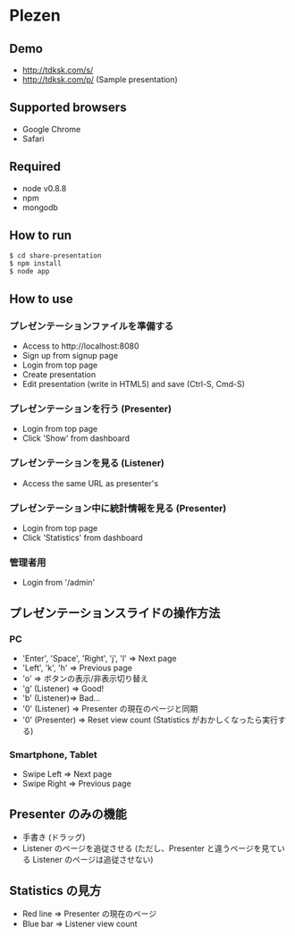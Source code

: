Plezen
======

Demo
----

* <http://tdksk.com/s/>
* <http://tdksk.com/p/> (Sample presentation)

Supported browsers
------------------

* Google Chrome
* Safari

Required
--------

* node v0.8.8
* npm
* mongodb

How to run
----------

    $ cd share-presentation
    $ npm install
    $ node app

How to use
----------

### プレゼンテーションファイルを準備する
* Access to http://localhost:8080
* Sign up from signup page
* Login from top page
* Create presentation
* Edit presentation (write in HTML5) and save (Ctrl-S, Cmd-S)

### プレゼンテーションを行う (Presenter)
* Login from top page
* Click 'Show' from dashboard

### プレゼンテーションを見る (Listener)
* Access the same URL as presenter's

### プレゼンテーション中に統計情報を見る (Presenter)
* Login from top page
* Click 'Statistics' from dashboard

### 管理者用
* Login from '/admin'

プレゼンテーションスライドの操作方法
------------------------------------

### PC

* 'Enter', 'Space', 'Right', 'j', 'l'  => Next page
* 'Left', 'k', 'h'  => Previous page
* 'o' => ボタンの表示/非表示切り替え
* 'g' (Listener) => Good!
* 'b' (Listener)=> Bad...
* '0' (Listener) => Presenter の現在のページと同期
* '0' (Presenter) => Reset view count (Statistics がおかしくなったら実行する)

### Smartphone, Tablet

* Swipe Left => Next page
* Swipe Right => Previous page

Presenter のみの機能
--------------------

* 手書き (ドラッグ)
* Listener のページを追従させる (ただし、Presenter と違うページを見ている Listener のページは追従させない)

Statistics の見方
-----------------
* Red line => Presenter の現在のページ
* Blue bar => Listener view count
